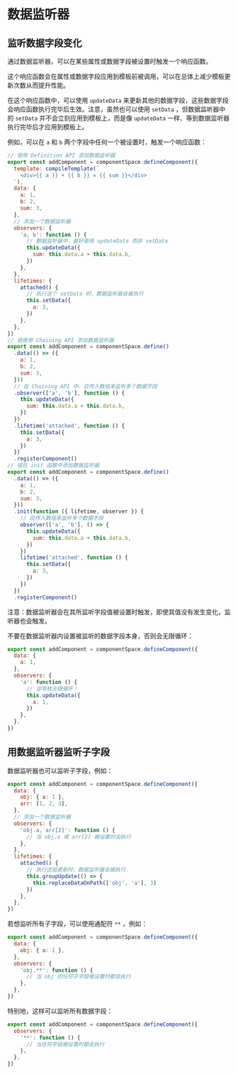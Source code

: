 # 数据监听器

## 监听数据字段变化

通过数据监听器，可以在某些属性或数据字段被设置时触发一个响应函数。

这个响应函数会在属性或数据字段应用到模板前被调用，可以在总体上减少模板更新次数从而提升性能。

在这个响应函数中，可以使用 `updateData` 来更新其他的数据字段，这些数据字段会响应函数执行完毕后生效。注意，虽然也可以使用 `setData` ，但数据监听器中的 `setData` 并不会立刻应用到模板上，而是像 `updateData` 一样、等到数据监听器执行完毕后才应用到模板上。

例如，可以在 `a` 和 `b` 两个字段中任何一个被设置时，触发一个响应函数：

```js
// 使用 Definition API 添加数据监听器
export const addComponent = componentSpace.defineComponent({
  template: compileTemplate(`
    <div>{{ a }} + {{ b }} = {{ sum }}</div>
  `),
  data: {
    a: 1,
    b: 2,
    sum: 3,
  },
  // 添加一个数据监听器
  observers: {
    'a, b': function () {
      // 数据监听器中，最好使用 updateData 而非 setData
      this.updateData({
        sum: this.data.a + this.data.b,
      })
    },
  },
  lifetimes: {
    attached() {
      // 执行这个 setData 时，数据监听器会被执行
      this.setData({
        a: 3,
      })
    },
  },
})
// 或使用 Chaining API 添加数据监听器
export const addComponent = componentSpace.define()
  .data(() => ({
    a: 1,
    b: 2,
    sum: 3,
  }))
  // 在 Chaining API 中，应传入数组来监听多个数据字段
  .observer(['a', 'b'], function () {
    this.updateData({
      sum: this.data.a + this.data.b,
    })
  })
  .lifetime('attached', function () {
    this.setData({
      a: 3,
    })
  })
  .registerComponent()
// 或在 init 函数中添加数据监听器
export const addComponent = componentSpace.define()
  .data(() => ({
    a: 1,
    b: 2,
    sum: 3,
  }))
  .init(function ({ lifetime, observer }) {
    // 应传入数组来监听多个数据字段
    observer(['a', 'b'], () => {
      this.updateData({
        sum: this.data.a + this.data.b,
      })
    })
    lifetime('attached', function () {
      this.setData({
        a: 3,
      })
    })
  })
  .registerComponent()
```

注意：数据监听器会在其所监听字段值被设置时触发，即使其值没有发生变化，监听器也会触发。

不要在数据监听器内设置被监听的数据字段本身，否则会无限循环：

```js
export const addComponent = componentSpace.defineComponent({
  data: {
    a: 1,
  },
  observers: {
    'a': function () {
      // 会导致无限循环！
      this.updateData({
        a: 1,
      })
    },
  },
})
```

## 用数据监听器监听子字段

数据监听器也可以监听子字段，例如：

```js
export const addComponent = componentSpace.defineComponent({
  data: {
    obj: { a: 1 },
    arr: [1, 2, 3],
  },
  // 添加一个数据监听器
  observers: {
    'obj.a, arr[2]': function () {
      // 当 obj.a 或 arr[2] 被设置时会执行
    },
  },
  lifetimes: {
    attached() {
      // 执行这组更新时，数据监听器会被执行
      this.groupUpdate(() => {
        this.replaceDataOnPath(['obj', 'a'], 3)
      })
    },
  },
})
```

若想监听所有子字段，可以使用通配符 `**` ，例如：

```js
export const addComponent = componentSpace.defineComponent({
  data: {
    obj: { a: 1 },
  },
  observers: {
    'obj.**': function () {
      // 当 obj 的任何子字段被设置时都会执行
    },
  },
})
```

特别地，这样可以监听所有数据字段：

```js
export const addComponent = componentSpace.defineComponent({
  observers: {
    '**': function () {
      // 当任何字段被设置时都会执行
    },
  },
})
```
